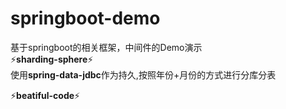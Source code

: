 # springboot-demo
基于springboot的相关框架，中间件的Demo演示  
:zap:**sharding-sphere**:zap:  
使用**spring-data-jdbc**作为持久,按照年份+月份的方式进行分库分表

:zap:**beatiful-code**:zap:  
